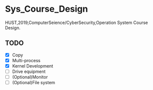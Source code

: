 # Sys_Course_Design
HUST,2019,ComputerSeience/CyberSecurity,Operation System Course Design.
## TODO
- [x] Copy
- [x] Multi-process
- [x] Kernel Development
- [ ] Drive equipment
- [ ] (Optional)Monitor
- [ ] (Optional)File system
